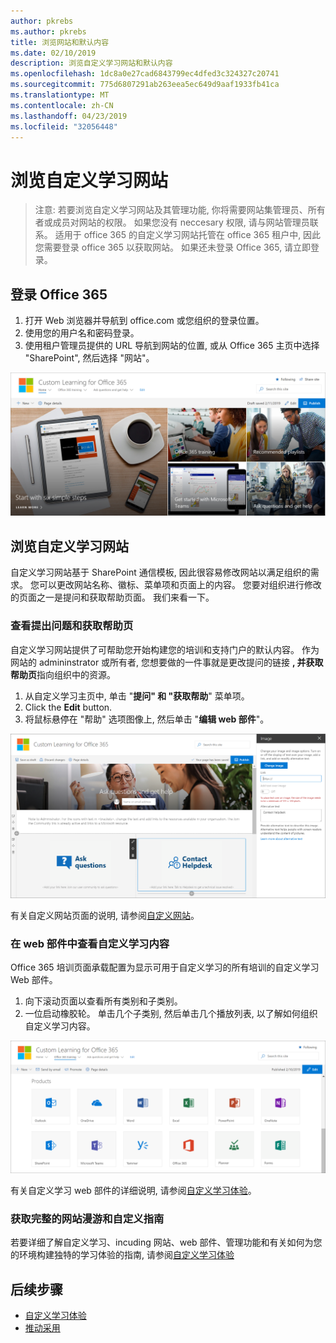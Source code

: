 ```yaml
---
author: pkrebs
ms.author: pkrebs
title: 浏览网站和默认内容
ms.date: 02/10/2019
description: 浏览自定义学习网站和默认内容
ms.openlocfilehash: 1dc8a0e27cad6843799ec4dfed3c324327c20741
ms.sourcegitcommit: 775d6807291ab263eea5ec649d9aaf1933fb41ca
ms.translationtype: MT
ms.contentlocale: zh-CN
ms.lasthandoff: 04/23/2019
ms.locfileid: "32056448"
---
```

# <a name="explore-the-custom-learning-site"></a>浏览自定义学习网站

> 注意: 若要浏览自定义学习网站及其管理功能, 你将需要网站集管理员、所有者或成员对网站的权限。 如果您没有 neccesary 权限, 请与网站管理员联系。 适用于 office 365 的自定义学习网站托管在 office 365 租户中, 因此您需要登录 office 365 以获取网站。 如果还未登录 Office 365, 请立即登录。 

## <a name="sign-in-to-office-365"></a>登录 Office 365 

1.  打开 Web 浏览器并导航到 office.com 或您组织的登录位置。 
2.  使用您的用户名和密码登录。
3.  使用租户管理员提供的 URL 导航到网站的位置, 或从 Office 365 主页中选择 "SharePoint", 然后选择 "网站"。 

![cg-introducing](media/cg-introducing.png)

## <a name="explore-the-custom-learning-site"></a>浏览自定义学习网站

自定义学习网站基于 SharePoint 通信模板, 因此很容易修改网站以满足组织的需求。 您可以更改网站名称、徽标、菜单项和页面上的内容。 您要对组织进行修改的页面之一是提问和获取帮助页面。 我们来看一下。

### <a name="view-the-ask-questions-and-get-help-page"></a>查看提出问题和获取帮助页

自定义学习网站提供了可帮助您开始构建您的培训和支持门户的默认内容。 作为网站的 admininstrator 或所有者, 您想要做的一件事就是更改提问的链接 **, 并获取帮助页**指向组织中的资源。 

1.  从自定义学习主页中, 单击 "**提问" 和 "获取帮助**" 菜单项。
2.  Click the **Edit** button.
3.  将鼠标悬停在 "帮助" 选项图像上, 然后单击 "**编辑 web 部件**"。

![cg-edithelp](media/cg-edithelp.png)

有关自定义网站页面的说明, 请参阅[自定义网站](custom_edithelp.md)。

### <a name="view-the-custom-learning-content-in-the-web-part"></a>在 web 部件中查看自定义学习内容
Office 365 培训页面承载配置为显示可用于自定义学习的所有培训的自定义学习 Web 部件。 

1. 向下滚动页面以查看所有类别和子类别。
2. 一位启动橡胶轮。 单击几个子类别, 然后单击几个播放列表, 以了解如何组织自定义学习内容。 

![cg-gotoall](media/cg-gotoall.png)

有关自定义学习 web 部件的详细说明, 请参阅[自定义学习体验](custom_overview.md)。

### <a name="get-a-complete-site-tour-and-customization-guidance"></a>获取完整的网站漫游和自定义指南
若要详细了解自定义学习、incuding 网站、web 部件、管理功能和有关如何为您的环境构建独特的学习体验的指南, 请参阅[自定义学习体验](custom_overview.md)

## <a name="next-steps"></a>后续步骤
- [自定义学习体验](custom_overview.md)
- [推动采用](driveadoption.md) 
